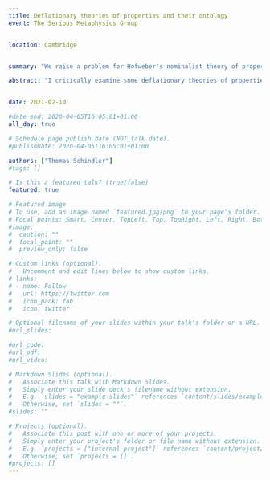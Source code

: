 ```yaml
---
title: Deflationary theories of properties and their ontology
event: The Serious Metaphysics Group


location: Cambridge


summary: "We raise a problem for Hofweber's nominalist theory of properties. In its stead, we formulate a theory of properties in analogy to Horwich's minimalist theory of truth. Although this theory relies on the existence of abstract objects, we argue that it nevertheless appropriate to call the theory deflationary."

abstract: "I critically examine some deflationary theories of properties, according to which properties are ``shadows of predicates'' and quantification over them serves a mere quasi-logical function. I start by considering Hofweber's internalist theory, and pose a problem for his account of inexpressible properties. I then introduce a theory of properties that closely resembles Horwich's minimalist theory of truth. This theory overcomes the problem of inexpressible properties, but its formulation presupposes the existence of various kinds of abstract objects. I discuss some ways to reduce these existence assumptions, but ultimately suggest that deflationists can hardly avoid quantification over abstract objects of one sort or another. I conclude that property deflationism is perhaps not as deflationary as some philosophers want it to be, but that it's still apt to call the position deflationary."


date: 2021-02-10

#date_end: 2020-04-05T16:05:01+01:00
all_day: true

# Schedule page publish date (NOT talk date).
#publishDate: 2020-04-05T16:05:01+01:00

authors: ["Thomas Schindler"]
#tags: []

# Is this a featured talk? (true/false)
featured: true

# Featured image
# To use, add an image named `featured.jpg/png` to your page's folder.
# Focal points: Smart, Center, TopLeft, Top, TopRight, Left, Right, BottomLeft, Bottom, BottomRight.
#image:
#  caption: ""
#  focal_point: ""
#  preview_only: false

# Custom links (optional).
#   Uncomment and edit lines below to show custom links.
# links:
# - name: Follow
#   url: https://twitter.com
#   icon_pack: fab
#   icon: twitter

# Optional filename of your slides within your talk's folder or a URL.
#url_slides:

#url_code:
#url_pdf:
#url_video:

# Markdown Slides (optional).
#   Associate this talk with Markdown slides.
#   Simply enter your slide deck's filename without extension.
#   E.g. `slides = "example-slides"` references `content/slides/example-slides.md`.
#   Otherwise, set `slides = ""`.
#slides: ""

# Projects (optional).
#   Associate this post with one or more of your projects.
#   Simply enter your project's folder or file name without extension.
#   E.g. `projects = ["internal-project"]` references `content/project/deep-learning/index.md`.
#   Otherwise, set `projects = []`.
#projects: []
---
```


